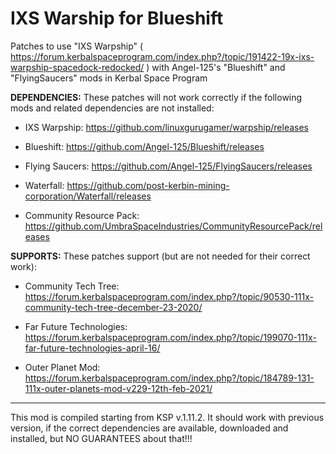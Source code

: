 # IXS Warship for Blueshift #

Patches to use "IXS Warpship" ( https://forum.kerbalspaceprogram.com/index.php?/topic/191422-19x-ixs-warpship-spacedock-redocked/ ) with Angel-125's "Blueshift" and "FlyingSaucers" mods in Kerbal Space Program

**DEPENDENCIES:**
These patches will not work correctly if the following mods and related dependencies are not installed:

- IXS Warpship:
https://github.com/linuxgurugamer/warpship/releases

- Blueshift:
https://github.com/Angel-125/Blueshift/releases

- Flying Saucers:
https://github.com/Angel-125/FlyingSaucers/releases

- Waterfall:
https://github.com/post-kerbin-mining-corporation/Waterfall/releases

- Community Resource Pack:
https://github.com/UmbraSpaceIndustries/CommunityResourcePack/releases

**SUPPORTS:**
These patches support (but are not needed for their correct work):

- Community Tech Tree:
https://forum.kerbalspaceprogram.com/index.php?/topic/90530-111x-community-tech-tree-december-23-2020/

- Far Future Technologies:
https://forum.kerbalspaceprogram.com/index.php?/topic/199070-111x-far-future-technologies-april-16/

- Outer Planet Mod:
https://forum.kerbalspaceprogram.com/index.php?/topic/184789-131-111x-outer-planets-mod-v229-12th-feb-2021/

---------------------------------

This mod is compiled starting from KSP v.1.11.2.
It should work with previous version, if the correct dependencies are available, downloaded and installed, but NO GUARANTEES about that!!!
